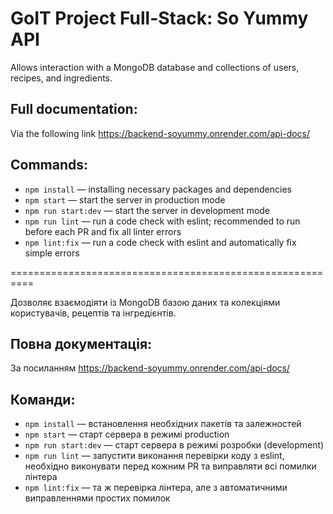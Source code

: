 # GoIT Project Full-Stack: So Yummy API

Allows interaction with a MongoDB database and collections of users, recipes, and ingredients.

## Full documentation:

Via the following link
https://backend-soyummy.onrender.com/api-docs/

## Commands:

- `npm install` &mdash; installing necessary packages and dependencies
- `npm start` &mdash; start the server in production mode
- `npm run start:dev` &mdash; start the server in development mode
- `npm run lint` &mdash; run a code check with eslint; recommended to run before each PR and fix all linter errors
- `npm lint:fix` &mdash; run a code check with eslint and automatically fix simple errors

==========================================================

Дозволяє взаємодіяти із MongoDB базою даних та колекціями користувачів, рецептів та інгредієнтів.

## Повна документація:

За посиланням
https://backend-soyummy.onrender.com/api-docs/

## Команди:

- `npm install` &mdash; встановлення необхідних пакетів та залежностей
- `npm start` &mdash; старт сервера в режимі production
- `npm run start:dev` &mdash; старт сервера в режимі розробки (development)
- `npm run lint` &mdash; запустити виконання перевірки коду з eslint, необхідно виконувати перед кожним PR та виправляти всі помилки лінтера
- `npm lint:fix` &mdash; та ж перевірка лінтера, але з автоматичними виправленнями простих помилок
